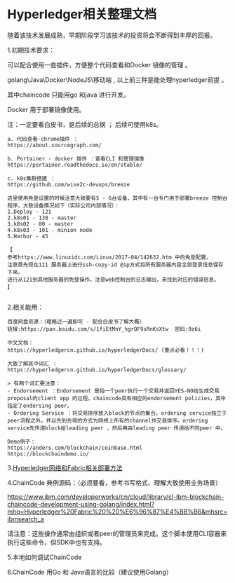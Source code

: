 # Hyperledger相关整理文档 #

随着该技术发展成熟，早期阶段学习该技术的投资将会不断得到丰厚的回报。  

1.初期技术要求：  
  
  可以配合使用一些插件，方便整个代码查看和Docker 镜像的管理 。  

  golang\Java\Docker\NodeJS\移动端 , 以上前三种是能处理hyperledger前提 。  

  其中chaincode 只能用go 和java 进行开发。  
  
  Docker 用于部署镜像使用。  
  
  注：一定要看白皮书，是后续的总纲 ； 后续可使用k8s。  
  ```
  a. 代码查看-chrome插件 ：  
  https://about.sourcegraph.com/  

  b. Portainer - docker 插件 ：查看CLI 和管理镜像  
  https://portainer.readthedocs.io/en/stable/  

  c. k8s集群搭建 ：  
  https://github.com/wise2c-devops/breeze  

  ```  
    这里使用免登设置的时候注意大致要有5 - 6台设备，其中有一台专门用于部署breeze 控制台程序，大致设备情况如下（实际公司内部情况）：  
    1.Deploy - 121  
    2.k8s01 - 138 - master  
    3.k8s02 - 80 - master  
    4.k8s03 - 101 - minion node
    5.Harbor - 45
    
    【
    参考https://www.linuxidc.com/Linux/2017-04/142632.htm 中的免登配置，  
    注意首先现在121 服务器上进行ssh-copy-id @ip方式将所有服务器内容全部登录信息保存下来。
    进行从121到其他服务器的免登操作。注意web控制台的日志输出，来找到对应的错误信息。
    】

  ```

  ```
  
2.相关能用：  

```
百度网盘资源：（粗略过一遍即可 - 配合白皮书了解大概）  
链接:https://pan.baidu.com/s/1fiEtMnY_hgrQF9sRnKsXtw  密码:9z6i

中文文档：  
https://hyperledgercn.github.io/hyperledgerDocs/ (重点必看！！！)

大致了解其中词汇 ：  
https://hyperledgercn.github.io/hyperledgerDocs/glossary/  

> 有两个词汇要注意：
- Endorsement ：Endorsement 是指一个peer执行一个交易并返回YES-NO给生成交易proposal的client app 的过程。chaincode具有相应的endorsement policies，其中指定了endorsing peer。
- Ordering Service ：将交易排序放入block的节点的集合。ordering service独立于peer流程之外，并以先到先得的方式为网络上所有的channel作交易排序。ordering service先传递block给leading peer ，然后再由leading peer 传递给不同peer 中。

Demo例子：  
https://anders.com/blockchain/coinbase.html  
https://blockchaindemo.io/  
```

3.[Hyperledger网络和Fabric相关部署方法](https://github.com/Mileworks/Hyperledger-Fabric-init/tree/master/1.创建Fabric网络)

4.ChainCode 典例源码：（必须要看，参考书写格式、理解大致使用业务场景）  

https://www.ibm.com/developerworks/cn/cloud/library/cl-ibm-blockchain-chaincode-development-using-golang/index.html?mhq=Hyperledger%20Fabric%20%20%E6%96%87%E4%BB%B6&mhsrc=ibmsearch_a

请注意：这些操作通常由组织或者peer的管理员来完成。这个脚本使用CLI容器来执行这些命令，但SDK中也有支持。

5.本地如何调试ChainCode  

6.ChainCode 用Go 和 Java语言的比较（建议使用Golang）  
